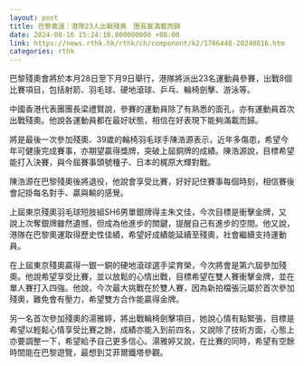 ```yaml
---
layout: post
title: 巴黎奧運｜港隊23人出戰殘奧　團長冀滿載而歸
date: 2024-08-16 15:24:10.000000000 +08:00
link: https://news.rthk.hk/rthk/ch/component/k2/1766448-20240816.htm
categories: rthk
---
```


巴黎殘奧會將於本月28日至下月9日舉行，港隊將派出23名運動員參賽，出戰8個比賽項目，包括射箭、羽毛球、硬地滾球、乒乓、輪椅劍擊、游泳等。

中國香港代表團團長梁禮賢說，參賽的運動員除了有熟悉的面孔，亦有運動員首次出戰殘奧。他說各運動員都在最好狀態，相信在好表現下能夠滿載而歸。

將是最後一次參加殘奧、39歲的輪椅羽毛球手陳浩源表示，近年多傷患，希望今年可健康完成賽事，亦期望贏得獎牌，突破上屆銅牌的成績。陳浩源說，目標希望能打入決賽，與今屆賽事頭號種子、日本的梶原大輝對戰。

陳浩源在巴黎殘奧後將退役，他說會享受比賽，好好記住賽事每個時刻，相信賽後會記掛每名對手、贏與輸的感覺。

上屆東京殘奧羽毛球短肢組SH6男單銀牌得主朱文佳，今次目標是衝擊金牌，又說上次奪銀牌雖然遺憾，但成為他進步的關鍵，提醒自己有進步的空間。他又說，港隊在巴黎奧運取得歷史性佳績，希望好成績能延續至殘奧，社會繼續支持運動員。

在上屆東京殘奧贏得一銀一銅的硬地滾球選手梁育榮，今次將會是第六屆參加殘奧。他說希望享受比賽，並以放鬆的心情出戰，目標希望在雙人賽衝擊金牌，並在單人賽打入四強。他說，今次最大挑戰在於雙人賽，因為新拍檔張沅屬於首次參加殘奧，難免會有壓力，希望雙方合作能贏得金牌。

另一名首次參加殘奧的湯雅婷，將出戰輪椅劍擊項目，她說心情有點緊張，目標是希望以輕鬆心情享受比賽之餘，成績亦能入到前四名，又說除了技術方面，心態上亦要調整一下，希望給予自己更多信心。湯雅婷又說，在比賽的同時，希望有空餘時間能在巴黎遊覽，最想到艾菲爾鐵塔參觀。
